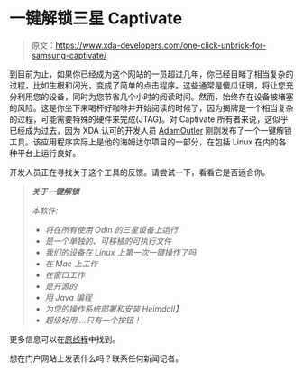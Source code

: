 # 一键解锁三星 Captivate

> 原文：<https://www.xda-developers.com/one-click-unbrick-for-samsung-captivate/>

到目前为止，如果你已经成为这个网站的一员超过几年，你已经目睹了相当复杂的过程，比如生根和闪光，变成了简单的点击程序。这些通常是傻瓜证明，将让您充分利用您的设备，同时为您节省几个小时的阅读时间。然而，始终存在设备被堵塞的风险。这是你坐下来喝杯好咖啡并开始阅读的时候了，因为揭牌是一个相当复杂的过程，可能需要特殊的硬件来完成(JTAG)。对 Captivate 所有者来说，这似乎已经成为过去，因为 XDA 认可的开发人员 [AdamOutler](http://forum.xda-developers.com/member.php?u=3682533) 刚刚发布了一个一键解锁工具。该应用程序实际上是他的海姆达尔项目的一部分，在包括 Linux 在内的各种平台上运行良好。

开发人员正在寻找关于这个工具的反馈。请尝试一下，看看它是否适合你。

> ***关于一键解锁***
> 
> *本软件:*
> 
> *   *将在所有使用 Odin 的三星设备上运行*
> *   *是一个单独的、可移植的可执行文件*
> *   *我们的设备在 Linux 上第一次一键操作了吗*
> *   *在 Mac 上工作*
> *   *在窗口工作*
> *   *是开源的*
> *   *用 Java 编程*
> *   *为您的操作系统部署和安装 Heimdall】*
> *   *超级好用....只有一个按钮！*

更多信息可以在[原线程](http://forum.xda-developers.com/showthread.php?p=15330252#post15330252)中找到。

想在门户网站上发表什么吗？联系任何新闻记者。